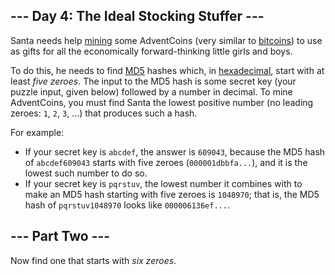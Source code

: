 --- Day 4: The Ideal Stocking Stuffer ---
-----------------------------------------

Santa needs help [mining](https://en.wikipedia.org/wiki/Bitcoin#Mining) some <span title="Hey, mined your own business!">AdventCoins</span> (very similar to [bitcoins](https://en.wikipedia.org/wiki/Bitcoin)) to use as gifts for all the economically forward-thinking little girls and boys.

To do this, he needs to find [MD5](https://en.wikipedia.org/wiki/MD5) hashes which, in [hexadecimal](https://en.wikipedia.org/wiki/Hexadecimal), start with at least *five zeroes*. The input to the MD5 hash is some secret key (your puzzle input, given below) followed by a number in decimal. To mine AdventCoins, you must find Santa the lowest positive number (no leading zeroes: `1`, `2`, `3`, ...) that produces such a hash.

For example:

-   If your secret key is `abcdef`, the answer is `609043`, because the MD5 hash of `abcdef609043` starts with five zeroes (`000001dbbfa...`), and it is the lowest such number to do so.
-   If your secret key is `pqrstuv`, the lowest number it combines with to make an MD5 hash starting with five zeroes is `1048970`; that is, the MD5 hash of `pqrstuv1048970` looks like `000006136ef...`.

--- Part Two ---
----------------

Now find one that starts with *six zeroes*.
